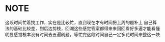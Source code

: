 # NOTE
这段时间忙着找工作，实在是比较忙，直到现在才有时间把上周的题补上
自己算法的基础比较差，到后边剪枝，回溯这些感觉答案都得来来回回看好多遍才能看懂
明显感觉根本没有时间去五遍刷题，等忙完这段时间自己一定多花时间来整这一块  

